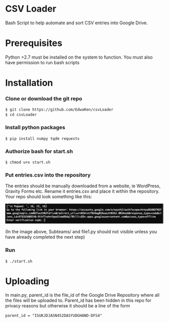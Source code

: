 # CSV Loader
Bash Script to help automate and sort CSV entries into Google Drive.

# Prerequisites

Python >2.7 must be installed on the system to function. You must also have permission to run bash scripts

# Installation

### Clone or download the git repo
```
$ git clone https://github.com/EdwaRen/csvLoader
$ cd csvLoader
```

### Install python packages
```
$ pip install numpy tqdm requests
```

### Authorize bash for start.sh
```
$ chmod u+x start.sh
```

### Put entries.csv into the repository

The entries should be manually downloaded from a website, ie WordPress, Gravity Forms etc. Rename it entries.csv and place it within the repository. Your repo should look something like this:

<p align="center">
  <img src="./ReadmeImg/readme1.png">
</p>

(In the image above, Subteams/ and file1.py should not visible unless you have already completed the next step)


### Run
```
$ ./start.sh
```
# Uploading

In main.py, parent_id is the file_id of the Google Drive Repository where all the files will be uploaded to. Parent_id has been hidden in this repo for privacy reasons but otherwise it should be a line of the form

```
parent_id = "ISUKJDJASN452DASYUDGHAND-DFS4"
```
